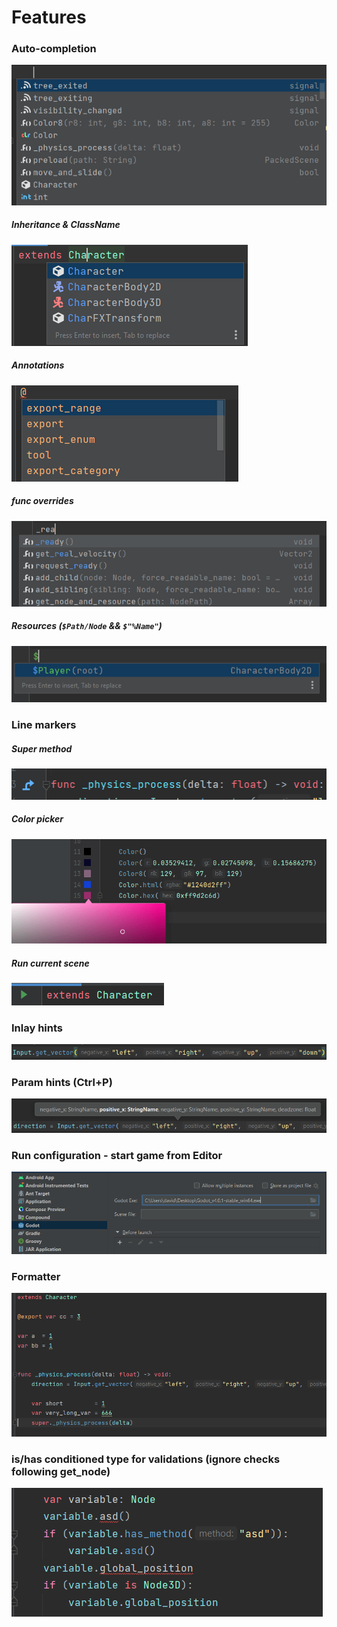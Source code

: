 # Features

### Auto-completion  
![](../screens/features/autocompletion.png)
##### Inheritance & ClassName
![](../screens/features/autocompletion_classname.png)  
##### Annotations
![](../screens/features/autocompletion_annotation.png)
##### func overrides
![](../screens/features/autocompletion_functions.png)
##### Resources (`$Path/Node` && `$"%Name"`)
![](../screens/features/autocompletion_resources.png)

[//]: # (    - Inputs, Groups, Meta fields, user resources)
[//]: # (- Refactoring)
[//]: # (- Go to declaration / usages)
[//]: # (- File templates taken from Godot's source)
[//]: # (- Hides _prefix as private fields &#40;optional based on Language settings&#41;)
[//]: # (- Built-in documentation &#40;Ctrl+Q&#41;)
### Line markers
[//]: # (    - Resource usages)
[//]: # (    - Signals)
##### Super method
![](../screens/features/super_method.png)
##### Color picker
![](../screens/features/color_picker.png)
##### Run current scene
![](../screens/features/run_marker.png)


### Inlay hints
![](../screens/features/inlay.png)
### Param hints (Ctrl+P)
![](../screens/features/param_hint.png)
### Run configuration - start game from Editor
![](../screens/features/run_configuration.png)
### Formatter
![](../screens/features/formatter.png)
### is/has conditioned type for validations (ignore checks following get_node)
![](../screens/features/is_has.png)

[//]: # (## Actions)

[//]: # (### Quick fixes)

[//]: # (#### Alt+Enter)

[//]: # (- add/change return Type)

[//]: # (- generate get_set methods)

[//]: # (- remove annotation)

[//]: # (- change class_name to match filename)

[//]: # (- remove getter & setter)

[//]: # (- too many arguments / change function type)